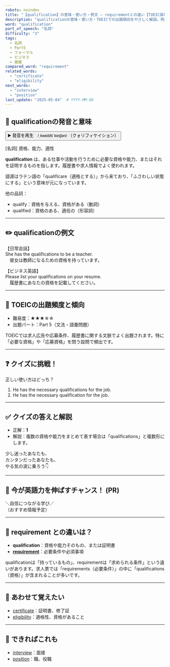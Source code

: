 ```yaml
---
robots: noindex
title: "【qualification】の意味・使い方・例文 ― requirementとの違い【TOEIC英単語】"
description: "qualificationの意味・使い方・TOEICでの出題傾向をやさしく解説。例文・クイズ付きでrequirementとの違いもわかりやすく学べます。"
word: "qualification"
part_of_speech: "名詞"
difficulty: "3"
tags:
  - 名詞
  - Part5
  - フォーマル
  - ビジネス
  - 面接
compared_word: "requirement"
related_words:
  - "certificate"
  - "eligibility"
next_words:
  - "interview"
  - "position"
last_update: "2025-05-04"  # YYYY-MM-DD
---
```


## 🔰 qualificationの発音と意味

<button class="play-audio" onclick="playTTS('qualification')">
  <span class="play-audio-main">
    ▶️ 発音を再生　/ˌkwɒlɪfɪˈkeɪʃən/
  </span>
  <span class="play-audio-sub">
    （クォリフィケイション）
  </span>
</button>

[名詞] 資格、能力、適性

**qualification** は、ある仕事や活動を行うために必要な資格や能力、またはそれを証明するものを指します。履歴書や求人情報でよく使われます。

語源はラテン語の「qualificare（適格とする）」から来ており、「ふさわしい状態にする」という意味が元になっています。

他の品詞：  
- qualify：資格を与える、資格がある（動詞）
- qualified：資格のある、適任の（形容詞）

---

## ✏️ qualificationの例文

【日常会話】  
She has the qualifications to be a teacher.  
　彼女は教師になるための資格を持っています。

【ビジネス英語】  
Please list your qualifications on your resume.  
　履歴書にあなたの資格を記載してください。

---

## 🎯 TOEICの出題頻度と傾向

- 難易度：★★★☆☆
- 出題パート：Part 5（文法・語彙問題）

TOEICでは求人広告や応募条件、履歴書に関する文脈でよく出題されます。特に「必要な資格」や「応募資格」を問う設問で頻出です。

---

## ❓ クイズに挑戦！

正しい使い方はどっち？

1. He has the necessary qualifications for the job.  
2. He has the necessary qualification for the job.

---

## ✅ クイズの答えと解説

- 正解：**1**
- 解説：複数の資格や能力をまとめて表す場合は「qualifications」と複数形にします。

少し迷ったあなたも、  
カンタンだったあなたも、  
やる気の波に乗ろう👇️

---

## 🚀 今が英語力を伸ばすチャンス！ (PR)

<div class="info-center">
＼自信につながる学び／<br>  
（おすすめ情報予定）
</div>

---

## 🤔  requirement との違いは？

- **qualification**：資格や能力そのもの、または証明書
- **[requirement](/requirement)**：必要条件や必須事項

qualificationは「持っているもの」、requirementは「求められる条件」という違いがあります。求人票では「requirements（必要条件）」の中に「qualifications（資格）」が含まれることが多いです。

---

## 🧩 あわせて覚えたい

- [certificate](/certificate)：証明書、修了証
- [eligibility](/eligibility)：適格性、資格があること

---

## 📖 できればこれも

- [interview](/interview)：面接
- [position](/position)：職、役職

<!-- cvid: aid37_bid18 -->
